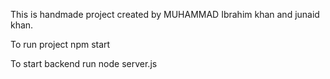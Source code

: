 This is handmade project created by MUHAMMAD Ibrahim khan and junaid khan.

To run project
npm start

To start backend run 
 node server.js